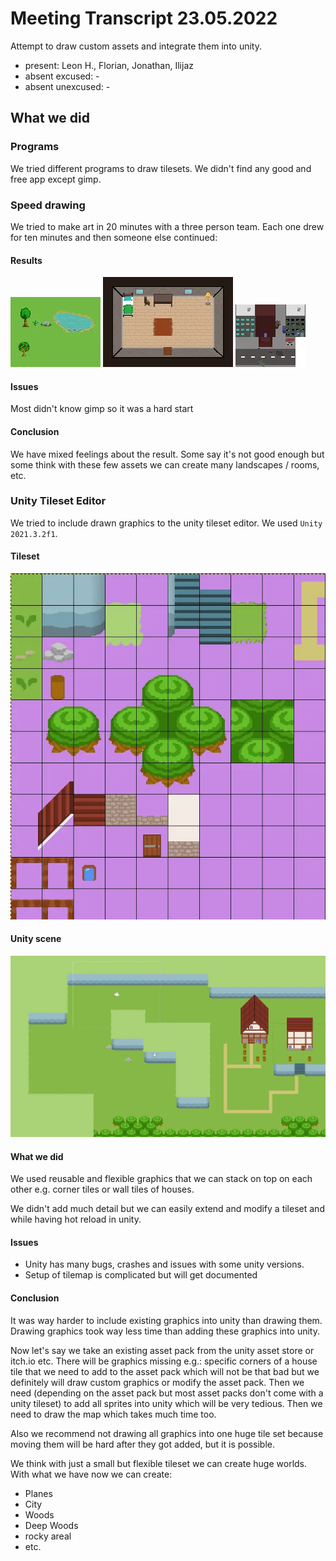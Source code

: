 # Meeting Transcript 23.05.2022

Attempt to draw custom assets and integrate them into unity.

- present: Leon H., Florian, Jonathan, Ilijaz
- absent excused: -
- absent unexcused: -

## What we did

### Programs

We tried different programs to draw tilesets. We didn't find any good and free app except gimp.

### Speed drawing

We tried to make art in 20 minutes with a three person team. Each one drew for ten minutes and then someone else continued:

#### Results

![speed_art_1](2022-05-23_speed_art_1.webp)
![speed_art_2](2022-05-23_speed_art_2.webp)
![speed_art_3](2022-05-23_speed_art_3.webp)

#### Issues

Most didn't know gimp so it was a hard start

#### Conclusion

We have mixed feelings about the result. Some say it's not good enough but some think with these few assets we can create many landscapes / rooms, etc.

### Unity Tileset Editor

We tried to include drawn graphics to the unity tileset editor. We used `Unity 2021.3.2f1`.

#### Tileset

![tileset](2022-05-23_tileset.webp)

#### Unity scene

![unity scene](2022-05-23_unity_scene.webp)

#### What we did

We used reusable and flexible graphics that we can stack on top on each other e.g. corner tiles or wall tiles of houses.

We didn't add much detail but we can easily extend and modify a tileset and while having hot reload in unity.

#### Issues

- Unity has many bugs, crashes and issues with some unity versions.
- Setup of tilemap is complicated but will get documented

#### Conclusion

It was way harder to include existing graphics into unity than drawing them. Drawing graphics took way less time than adding these graphics into unity.

Now let's say we take an existing asset pack from the unity asset store or itch.io etc. There will be graphics missing e.g.: specific corners of a house tile that we need to add to the asset pack which will not be that bad but we definitely will draw custom graphics or modify the asset pack. Then we need (depending on the asset pack but most asset packs don't come with a unity tileset) to add all sprites into unity which will be very tedious. Then we need to draw the map which takes much time too.

Also we recommend not drawing all graphics into one huge tile set because moving them will be hard after they got added, but it is possible.

We think with just a small but flexible tileset we can create huge worlds. With what we have now we can create:

- Planes
- City
- Woods
- Deep Woods
- rocky areal
- etc.
